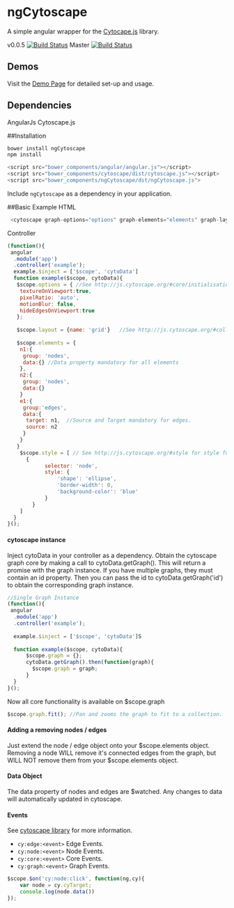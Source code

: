 ngCytoscape
=============

A simple angular wrapper for the [Cytocape.js](http://js.cytoscape.org/) library.

v0.0.5 [![Build Status](https://travis-ci.org/johnnyflinn/ngCytoscape.svg?branch=v0.0.4)](https://travis-ci.org/johnnyflinn/ngCytoscape)
Master [![Build Status](https://travis-ci.org/johnnyflinn/ngCytoscape.svg?branch=master)](https://travis-ci.org/johnnyflinn/ngCytoscape)


Demos
-----------
Visit the [Demo Page](http://johnnyflinn.github.io/ngCytoscape) for detailed set-up and usage.

Dependencies
-----------
AngularJs
Cytoscape.js

##Installation

```javascript
bower install ngCytoscape
npm install
```
```javascript
<script src="bower_components/angular/angular.js"></script>
<script src="bower_components/cytoscape/dist/cytoscape.js"></script>
<script src="bower_components/ngCytoscape/dst/ngCytoscape.js">
```
Include `ngCytoscape` as a dependency in your application.

##Basic Example
HTML
```javascript
 <cytoscape graph-options="options" graph-elements="elements" graph-layout="layout" graph-style="style"></cytoscape>
```
Controller
```javascript
(function(){
 angular
  .module('app')
  .controller('example');
  example.$inject = ['$scope', 'cytoData']
  function example($scope, cytoData){
   $scope.options = { //See http://js.cytoscape.org/#core/initialisation for core options
    textureOnViewport:true,
    pixelRatio: 'auto',
    motionBlur: false,
    hideEdgesOnViewport:true
   };
 
   $scope.layout = {name: 'grid'}   //See http://js.cytoscape.org/#collection/layout for available layouts and options
   
   $scope.elements = {
    n1:{
     group: 'nodes',
     data:{} //Data property mandatory for all elements
    },
    n2:{
     group: 'nodes',
     data:{}
    }
    e1:{
     group:'edges',
     data:{
      target: n1,  //Source and Target mandatory for edges.
      source: n2
     }
    }
   }
    $scope.style = [ // See http://js.cytoscape.org/#style for style formatting and options.
      {
            selector: 'node',
            style: {
                'shape': 'ellipse',
                'border-width': 0,
                'background-color': 'blue'
            }
        }
    ]
  }
}();
```

#### cytoscape instance
Inject cytoData in your controller as a dependency. Obtain the cytoscape graph core by making a call to cytoData.getGraph().   This will return a promise with the graph instance.  If you have multiple graphs, they must contain an id property.  Then you can pass the id to cytoData.getGraph('id') to obtain the corresponding graph instance.
```javascript
//Single Graph Instance
(function(){
 angular
  .module('app')
  .controller('example');
  
  example.$inject = ['$scope', 'cytoData']S
  
  function example($scope, cytoData){
      $scope.graph = {};
      cytoData.getGraph().then(function(graph){
        $scope.graph = graph;
      }
  }
}();
```
Now all core functionality is available on $scope.graph
```javascript
$scope.graph.fit(); //Pan and zooms the graph to fit to a collection.
```
#### Adding a removing nodes / edges
Just extend the node / edge object onto your $scope.elements object.  Removing a node WILL remove it's connected edges from the graph, but WILL NOT remove them from your $scope.elements object.  

#### Data Object
The data property of nodes and edges are $watched.  Any changes to data will automatically updated in cytoscape.

#### Events
See <a href="http://js.cytoscape.org/#events"> cytoscape library</a> for more information.
* `cy:edge:<event>` Edge Events.
* `cy:node:<event>` Node Events.
* `cy:core:<event>` Core Events.
* `cy:graph:<event>` Graph Events.

```javascript
$scope.$on('cy:node:click', function(ng,cy){
    var node = cy.cyTarget;
    console.log(node.data())
});
```

